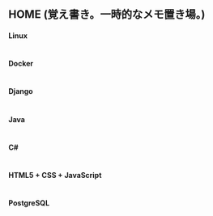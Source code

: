 ## HOME (覚え書き。一時的なメモ置き場。)
#### Linux
~~~
~~~
#### Docker
~~~
~~~
#### Django
~~~
~~~
#### Java
~~~
~~~
#### C#
~~~
~~~
#### HTML5 + CSS + JavaScript
~~~
~~~
#### PostgreSQL
~~~
~~~


